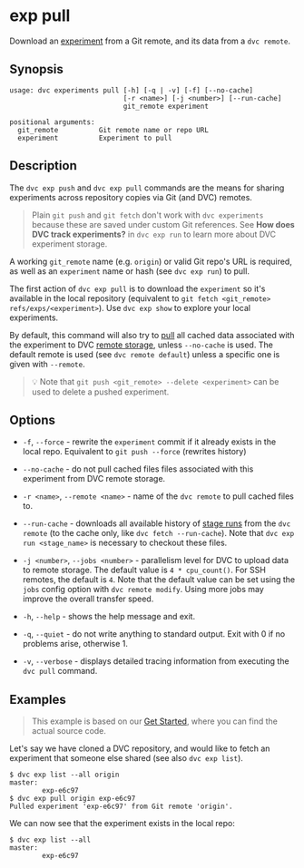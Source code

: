 # exp pull

Download an [experiment](/doc/command-reference/exp) from a Git remote, and its
data from a `dvc remote`.

## Synopsis

```usage
usage: dvc experiments pull [-h] [-q | -v] [-f] [--no-cache]
                            [-r <name>] [-j <number>] [--run-cache]
                            git_remote experiment

positional arguments:
  git_remote          Git remote name or repo URL
  experiment          Experiment to pull
```

## Description

The `dvc exp push` and `dvc exp pull` commands are the means for sharing
experiments across <abbr>repository</abbr> copies via Git (and DVC) remotes.

> Plain `git push` and `git fetch` don't work with `dvc experiments` because
> these are saved under custom Git references. See **How does DVC track
> experiments?** in `dvc exp run` to learn more about DVC experiment storage.

A working `git_remote` name (e.g. `origin`) or valid Git repo's URL is required,
as well as an `experiment` name or hash (see `dvc exp run`) to pull.

The first action of `dvc exp pull` is to download the `experiment` so it's
available in the local repository (equivalent to
`git fetch <git_remote> refs/exps/<experiment>`). Use `dvc exp show` to explore
your local experiments.

By default, this command will also try to [pull](/doc/command-reference/pull)
all <abbr>cached</abbr> data associated with the experiment to DVC
[remote storage](/doc/command-reference/remote), unless `--no-cache` is used.
The default remote is used (see `dvc remote default`) unless a specific one is
given with `--remote`.

> 💡 Note that `git push <git_remote> --delete <experiment>` can be used to
> delete a pushed experiment.

## Options

- `-f`, `--force` - rewrite the `experiment` commit if it already exists in the
  local repo. Equivalent to `git push --force` (rewrites history)

- `--no-cache` - do not pull cached files files associated with this experiment
  from DVC remote storage.

- `-r <name>`, `--remote <name>` - name of the `dvc remote` to pull cached files
  to.

- `--run-cache` - downloads all available history of
  [stage runs](/doc/user-guide/project-structure/internal-files#run-cache) from
  the `dvc remote` (to the cache only, like `dvc fetch --run-cache`). Note that
  `dvc exp run <stage_name>` is necessary to checkout these files.

- `-j <number>`, `--jobs <number>` - parallelism level for DVC to upload data to
  remote storage. The default value is `4 * cpu_count()`. For SSH remotes, the
  default is `4`. Note that the default value can be set using the `jobs` config
  option with `dvc remote modify`. Using more jobs may improve the overall
  transfer speed.

- `-h`, `--help` - shows the help message and exit.

- `-q`, `--quiet` - do not write anything to standard output. Exit with 0 if no
  problems arise, otherwise 1.

- `-v`, `--verbose` - displays detailed tracing information from executing the
  `dvc pull` command.

## Examples

> This example is based on our
> [Get Started](/doc/tutorials/get-started/experiments), where you can find the
> actual source code.

Let's say we have cloned a DVC repository, and would like to fetch an experiment
that someone else shared (see also `dvc exp list`).

```dvc
$ dvc exp list --all origin
master:
        exp-e6c97
$ dvc exp pull origin exp-e6c97
Pulled experiment 'exp-e6c97' from Git remote 'origin'.
```

We can now see that the experiment exists in the local repo:

```dvc
$ dvc exp list --all
master:
        exp-e6c97
```
